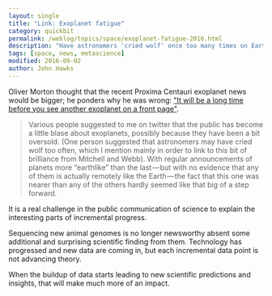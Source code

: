 ```yaml
---
layout: single
title: "Link: Exoplanet fatigue"
category: quickbit
permalink: /weblog/topics/space/exoplanet-fatigue-2016.html
description: "Have astronomers 'cried wolf' once too many times on Earthlike planets?"
tags: [space, news, metascience]
modified: 2016-09-02
author: John Hawks
---
```




Oliver Morton thought that the recent Proxima Centauri exoplanet news would be bigger; he ponders why he was wrong: <a href="https://medium.com/@Eaterofsun/it-will-be-a-long-time-before-you-see-another-exoplanet-on-a-front-page-a1af3587a86a#.ymp6tp47e">"It will be a long time before you see another exoplanet on a front page"</a>. 

<blockquote>Various people suggested to me on twitter that the public has become a little blase about exoplanets, possibly because they have been a bit oversold. (One person suggested that astronomers may have cried wolf too often, which I mention mainly in order to link to this bit of brilliance from Mitchell and Webb). With regular announcements of planets more “earthlike” than the last — but with no evidence that any of them is actually remotely like the Earth — the fact that this one was nearer than any of the others hardly seemed like that big of a step forward.</blockquote>

It is a real challenge in the public communication of science to explain the interesting parts of incremental progress. 

Sequencing new animal genomes is no longer newsworthy absent some additional and surprising scientific finding from them. Technology has progressed and new data are coming in, but each incremental data point is not advancing theory. 

When the buildup of data starts leading to new scientific predictions and insights, that will make much more of an impact. 
